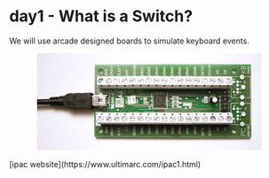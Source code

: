 # day1 - What is a Switch?



We will use arcade designed boards to simulate keyboard events.
<p align="center" >
  <img src="ipacve.jpg" alt="AFNetworking" title="AFNetworking">
</p>
[ipac website](https://www.ultimarc.com/ipac1.html)
